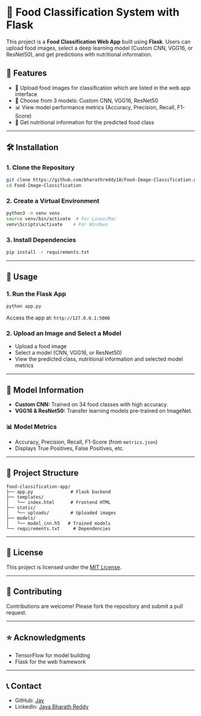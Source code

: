 # 🍔 Food Classification System with Flask

This project is a **Food Classification Web App** built using **Flask**. Users can upload food images, select a deep learning model (Custom CNN, VGG16, or ResNet50), and get predictions with nutritional information.

## 🚀 Features
- 📸 Upload food images for classification which are listed in the web app interface
- 🧠 Choose from 3 models: Custom CNN, VGG16, ResNet50
- 📊 View model performance metrics (Accuracy, Precision, Recall, F1-Score)
- 🥦 Get nutritional information for the predicted food class

---

## 🛠️ Installation
### 1. Clone the Repository
```bash
git clone https://github.com/bharathreddy18/Food-Image-Classification.git
cd Food-Image-Classification
```

### 2. Create a Virtual Environment
```bash
python3 -m venv venv
source venv/bin/activate  # For Linux/Mac
venv\Scripts\activate    # For Windows
```

### 3. Install Dependencies
```bash
pip install -r requirements.txt
```

---

## 🚦 Usage
### 1. Run the Flask App
```bash
python app.py
```
Access the app at: `http://127.0.0.1:5000`

### 2. Upload an Image and Select a Model
- Upload a food image
- Select a model (CNN, VGG16, or ResNet50)
- View the predicted class, nutritional information and selected model metrics

---

## 🧪 Model Information
- **Custom CNN:** Trained on 34 food classes with high accuracy.
- **VGG16 & ResNet50:** Transfer learning models pre-trained on ImageNet.

### 📊 Model Metrics
- Accuracy, Precision, Recall, F1-Score (from `metrics.json`)
- Displays True Positives, False Positives, etc.

---

## 📂 Project Structure
```
food-classification-app/
├── app.py              # Flask backend
├── templates/
│   └── index.html      # Frontend HTML
├── static/
│   └── uploads/        # Uploaded images
├── models/
│   └── model_cnn.h5   # Trained models
└── requirements.txt     # Dependencies
```

---

## 📜 License
This project is licensed under the [MIT License](LICENSE).

---

## 🙌 Contributing
Contributions are welcome! Please fork the repository and submit a pull request.

---

## ⭐ Acknowledgments
- TensorFlow for model building
- Flask for the web framework

---

## 📞 Contact
- GitHub: [Jay](https://github.com/bharathreddy18)
- LinkedIn: [Jaya Bharath Reddy](https://linkedin.com/in/jaya-bharath-reddy-iska-7a3844210)
